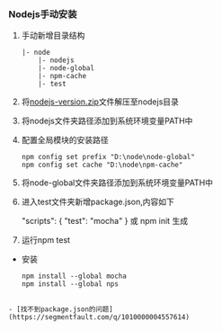 ### Nodejs手动安装

1. 手动新增目录结构

    ```
    |- node
        |- nodejs
        |- node-global
        |- npm-cache
        |- test
    ```

2. 将[nodejs-version.zip](http://nodejs.org/dist/latest-v9.x/)文件解压至nodejs目录 

3. 将nodejs文件夹路径添加到系统环境变量PATH中

4. 配置全局模块的安装路径

    ```
    npm config set prefix "D:\node\node-global"
    npm config set cache "D:\node\npm-cache"
    ```

5. 将node-global文件夹路径添加到系统环境变量PATH中

6. 进入test文件夹新增package.json,内容如下

    "scripts": {
        "test": "mocha"
    }
    或 npm init 生成

7. 运行npm test

- 安装

    ```
    npm install --global mocha
    npm install --global nps
```

- [找不到package.json的问题](https://segmentfault.com/q/1010000004557614)